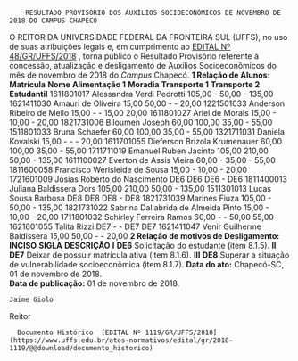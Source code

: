         RESULTADO PROVISÓRIO DOS AUXÍLIOS SOCIOECONÔMICOS DE NOVEMBRO DE 2018 DO CAMPUS CHAPECÓ  

 O REITOR DA UNIVERSIDADE FEDERAL DA FRONTEIRA SUL (UFFS), no uso de suas atribuições legais e, em cumprimento ao [EDITAL Nº 48/GR/UFFS/2018](https://www.uffs.edu.br/atos-normativos/edital/gr/2018-0048)  , torna público o Resultado Provisório referente à concessão, atualização e desligamento de Auxílios Socioeconômicos do mês de novembro de 2018 do *Campus* Chapecó.  **1 Relação de Alunos:**      **Matrícula**    **Nome**    **Alimentação 1**    **Moradia**    **Transporte 1**    **Transporte 2**    **Estudantil**      1611801017   Alessandra Verdi Pedrotti   105,00   -   50,00   -   135,00     1621411030   Amauri de Oliveira   15,00   50,00   -   -   20,00     1221501033   Anderson Ribeiro de Mello   15,00   -   -   15,00   20,00     1611801027   Ariel de Morais   15,00   -   10,00   -   20,00     1821731006   Biloumen Joseph   60,00   100,00   35,00   -   55,00     1511801033   Bruna Schaefer   60,00   100,00   35,00   -   55,00     1321711031   Daniela Kovalski   15,00   -   -   -   20,00     1611701055   Dieferson Brizola Krumenauer   60,00   100,00   35,00   -   55,00     1711711019   Emanuel Ruben Jacinto   105,00   210,00   50,00   -   135,00     1611100027   Everton de Assis Vieira   60,00   -   35,00   -   55,00     1811600058   Francisco Werisleide de Sousa   15,00   -   10,00   -   20,00     1721601009   Josias Roberto do Nascimento   DE6   DE6   DE6   -   DE6     1811400013   Juliana Baldissera Dors   105,00   210,00   50,00   -   135,00     1511301013   Lucas Sousa Barbosa   DE8   DE8   DE8   -   DE8     1821731039   Marines Fiuza   105,00   -   50,00   -   135,00     1821731022   Sabrina Dallabrida de Almeida Pinto   15,00   -   10,00   -   20,00     1711801032   Schirley Ferreira Ramos   60,00   -   -   50,00   55,00     1621601055   Talita Rizzi   DE7   -   -   DE7   DE7     1621411047   Venir Guilherme Baldissera   15,00   50,00   -   -   20,00      **2 Relação de motivos de Desligamento:**      **INCISO**    **SIGLA**    **DESCRIÇÃO**      **I**    **DE6**    Solicitação do estudante (item 8.1.5).     **II**    **DE7**    Deixar de possuir matrícula ativa (item 8.1.6).     **III**    **DE8**    Superar a situação de vulnerabilidade socioeconômica (item 8.1.7).          **Data do ato:** Chapecó-SC, 01 de novembro de 2018.   
 **Data de publicação:**  01 de novembro de 2018. 

    Jaime Giolo   
 Reitor 

      Documento Histórico  [EDITAL Nº 1119/GR/UFFS/2018](https://www.uffs.edu.br/atos-normativos/edital/gr/2018-1119/@@download/documento_historico)     
      